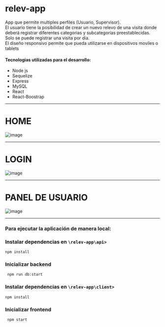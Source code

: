 # relev-app

App que permite multiples perfiles (Usuario, Supervisor). <br/>
El usuario tiene la posibilidad de crear un nuevo relevo de una visita donde deberá registrar diferentes categorias y subcategorías preestablecidas.<br/>
Solo se puede registrar una visita por dia.<br/>
El diseño responsivo permite que pueda utilizarse en dispositivos moviles o tablets <br/>

<h4>Tecnologias utilizadas para el desarrollo: </h4>
<ul>
 <li>Node js</li>
  <li>Sequelize</li>
  <li>Express</li>
  <li>MySQL</li>
  <li>React</li>
  <li>React-Boostrap</li>
</ul>

---

# HOME <br/>
![image](https://user-images.githubusercontent.com/80003324/210293581-5d0c4a15-2609-4c47-82e6-c5866b3cea59.png)

---

# LOGIN<br/>
![image](https://user-images.githubusercontent.com/80003324/210293620-7f06ac72-113e-4e4f-a4a5-13b962397d6b.png)

---

# PANEL DE USUARIO<br/>
![image](https://user-images.githubusercontent.com/80003324/210293711-f38e6363-cc47-43dd-bbe4-8aa97d1565ce.png)


---
<h3>Para ejecutar la aplicación de manera local:</h3>

### Instalar dependencias en ```\relev-app\api>```

```
npm install
```

### Inicializar backend

```
 npm run db:start
```

### Instalar dependencias en ```\relev-app\client>```

```
npm install
```

### Inicializar frontend

```
 npm start
```
